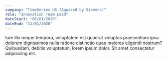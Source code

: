 ```yaml
---
company: "TimeSeries US (Aquired by Siemens)"
role: "Innovation Team Lead"
dateStart: "06/01/2019"
dateEnd: "11/01/2020"
---
```


Iure illo neque tempora, voluptatem est quaerat voluptas praesentium ipsa dolorem dignissimos nulla ratione distinctio quae maiores eligendi nostrum? Quibusdam, debitis voluptatum, lorem ipsum dolor. Sit amet consectetur adipisicing elit.